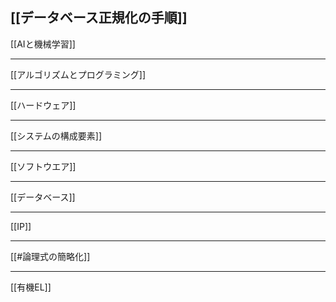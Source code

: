 
 [[データベース正規化の手順]]
---
 [[AIと機械学習]]
 
---
[[アルゴリズムとプログラミング]]

---
[[ハードウェア]]

---
[[システムの構成要素]]

---
[[ソフトウエア]]

---
[[データベース]]

---
[[IP]]

---
[[#論理式の簡略化]]


---
[[有機EL]]
  

　　　　
　　　
　　　